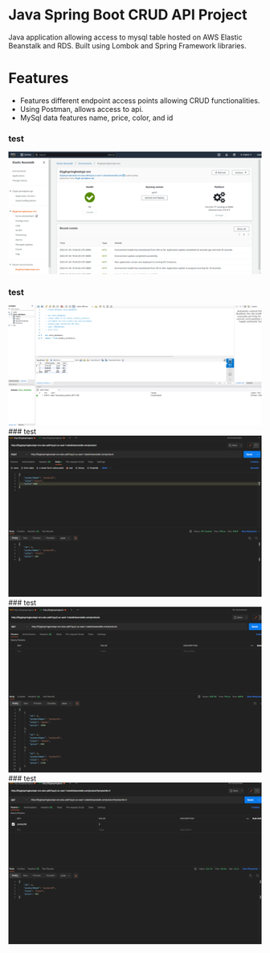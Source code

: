 # Java Spring Boot CRUD API Project
Java application allowing access to mysql table hosted on AWS Elastic Beanstalk and RDS. Built using Lombok and Spring Framework libraries. 

# Features
* Features different endpoint access points allowing CRUD functionalities.
* Using Postman, allows access to api. 
* MySql data features name, price, color, and id

### test
<img src="./pics/app-stored-and-hosted-on-aws.svg">

### test
<img src="./pics/data-stored-and-accessible-from-mysql.svg">
### test
<img src="./pics/springboot-create-data.svg">
### test
<img src="./pics/springboot-retrieve-list-of-data.svg">
### test
<img src="./pics/springboot-retrieve-specific-data-id.svg">
